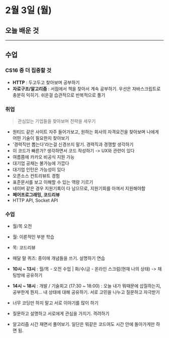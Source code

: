 # 2월 3일 (월)

## 오늘 배운 것

---

## 수업

### CS16 중 더 집중할 것

- **HTTP** : 두고두고 찾아보며 공부하기
- **자료구조/알고리즘** : 서점에서 책을 찾아서 계속 공부하기. 우선은 자바스크립트로 충분히 익히기. 쉬운걸 습관적으로 반복적으로 풀기

### 취업

> 관심있는 기업들을 찾아보며 전략을 세우기

- 원티드 같은 사이트 자주 들어가보고, 원하는 회사의 자격요건을 찾아보며 나에게 어떤 기술이 필요한지 찾아보기
- '경력직만 뽑는다'라는걸 신경쓰지 말기. 경력직과 경쟁할 생각하기
- 이 코드가 빠른가? 생각하면서 코드 작성하기 -> UX와 관련이 있다
- 여름쯤에 카카오 비공식 지원 가능
- 대기업 공채는 불가능에 가깝다
- 대기업 인턴은 가능성이 있다
- 오픈소스 컨트리뷰트 경험
- 표준문서를 보고 이해할 수 있는 역량 기르기
- 네이버 같은 경우 지원기록이 다 남으므로, 지원기회를 아껴서 지원해야함
- **페어프로그래밍, 코드리뷰**
- HTTP API, Socket API

### 수업

- 월/목 오전
- 월: 이론적인 부분 학습
- 목: 코드리뷰
- 매달 말 퀴즈: 종이에 개념들을 쓰기. 설명하기 연습

- **10시 ~ 13시** : 월/목 - 오전 수업 | 화/수/금 - 온라인 스크럼(현재 나의 상태) -> 채팅방에 공유하기
- **14시 ~ 18시** : 개발 / 기술회고 (17:30 ~ 18:00) : 오늘 내가 뭐때문에 삽질하는지, 공부한게 뭔지... 내 상태에 대해 공유하기. 서로 고민을 나누고 질문하고 자극받기
- 너무 코딩만 하지 말고 서로 이야기를 많이 하기
- 질문하고 설명하고 서로에게 관심을 가지기. 격려하기

- 알고리즘 시간 재면서 풀어보기. 일단은 뭐같은 코드여도 시간 안에 돌아가게만 하면 됨.
